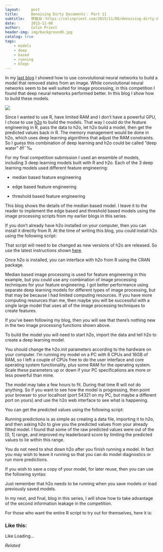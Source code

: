 ```yaml
---
layout:     post
title:      Denoising Dirty Documents： Part 11
subtitle:   转载自：https://colinpriest.com/2015/11/08/denoising-dirty-documents-part-11/
date:       2015-11-08
author:     Colin Priest
header-img: img/background0.jpg
catalog: true
tags:
    - models
    - deep
    - based
    - running
    - blogs
---
```


In my [last blog](https://colinpriest.com/2015/11/01/denoising-dirty-documents-part-10) I showed how to use convolutional neural networks to build a model that removed stains from an image. While convolutional neural networks seem to be well suited for image processing, in this competition I found that deep neural networks performed better. In this blog I show how to build these models.

[![](https://colinpriestdotcom.files.wordpress.com/2015/11/warnh022-deep-water.png?w=300&h=206)
](https://colinpriestdotcom.files.wordpress.com/2015/11/warnh022-deep-water.png)

Since I wanted to use R, have limited RAM and I don’t have a powerful GPU, I chose to use [h2o](http://h2o.ai/) to build the models. That way I could do the feature engineering in R, pass the data to h2o, let h2o build a model, then get the predicted values back in R. The memory management would be done in h2o, which uses deep learning algorithms that adjust the RAM constraints. So I guess this combination of deep learning and h2o could be called “deep water” ðŸ˜‰

For my final competition submission I used an ensemble of models, including 3 deep learning models built with R and h2o. Each of the 3 deep learning models used different feature engineering:

- median based feature engineering

- edge based feature engineering

- threshold based feature engineering


This blog shows the details of the median based model. I leave it to the reader to implement the edge based and threshold based models using the image processing scripts from my earlier blogs in this series.

If you don’t already have h2o installed on your computer, then you can install it directly from R. At the time of writing this blog, you could install h2o using the following script:

That script will need to be changed as new versions of h2o are released. So use the latest instructions shown [here](http://h2o-release.s3.amazonaws.com/h2o/rel-tibshirani/3/index.html).

Once h2o is installed, you can interface with h2o from R using the CRAN package.

Median based image processing is used for feature engineering in this example, but you could use any combination of image processing techniques for your feature engineering. I got better performance using separate deep learning models for different types of image processing, but that may be because I had limited computing resources. If you have more computing resources than me, then maybe you will be successful with a single large model that uses all of the image processing techniques to create features.

If you’ve been following my blog, then you will see that there’s nothing new in the two image processing functions shown above.

To build the model you will need to start h2o, import the data and tell h2o to create a deep learning model.

You should change the h2o.init parameters according to the hardware on your computer. I’m running my model on a PC with 8 CPUs and 16GB of RAM, so I left a couple of CPUs free to do the user interface and core operating system functionality, plus some RAM for the operating system. Scale these parameters up or down if your PC specifications are more or less powerful than mine.

The model may take a few hours to fit. During that time R will not do anything. So if you want to see how the model is progressing, then point your browser to your localhost (port 54321 on my PC, but maybe a different port on yours) and use the h2o web interface to see what is happening.

You can get the predicted values using the following script:

Running predictions is as simple as creating a data file, importing it to h2o, and then asking h2o to give you the predicted values from your already fitted model. I found that some of the raw predicted values were out of the [0, 1] range, and improved my leaderboard score by limiting the predicted values to lie within this range.

You do not need to shut down h2o after you finish running a model. In fact you may wish to leave it running so that you can do model diagnostics or run more predictions.

If you wish to save a copy of your model, for later reuse, then you can use the following syntax:

Just remember that h2o needs to be running when you save models or load previously saved models.

In my next, and final, blog in this series, I will show how to take advantage of the second information leakage in the competition.

For those who want the entire R script to try out for themselves, here it is:

### Like this:

Like Loading...


*Related*

